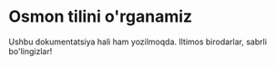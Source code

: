 # Osmon tilini o'rganamiz

Ushbu dokumentatsiya hali ham yozilmoqda. Iltimos birodarlar, sabrli
bo'lingizlar!
